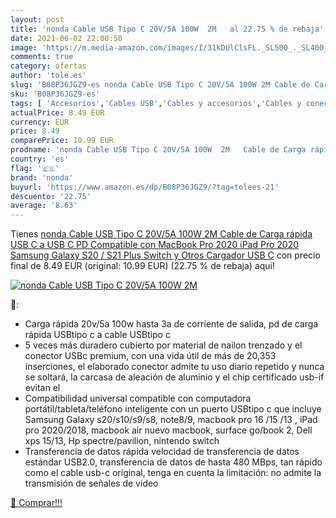 ```yaml
---
layout: post
title: 'nonda Cable USB Tipo C 20V/5A 100W  2M   al 22.75 % de rebaja'
date: 2021-06-02 22:00:50
image: 'https://m.media-amazon.com/images/I/31kDUlClsFL._SL500_._SL400_.jpg'
comments: true
category: ofertas
author: 'tole.es'
slug: 'B08P36JGZ9-es nonda Cable USB Tipo C 20V/5A 100W 2M Cable de Carga...'
sku: 'B08P36JGZ9-es'
tags: [ 'Accesorios','Cables USB','Cables y accesorios','Cables y conectores','Informática','ipad','nonda', ]
actualPrice: 8.49 EUR
currency: EUR
price: 8.49
comparePrice: 10.99 EUR
prodname: 'nonda Cable USB Tipo C 20V/5A 100W  2M   Cable de Carga rápida USB C a USB C PD  Compatible con MacBook Pro 2020 iPad Pro 2020 Samsung Galaxy S20 / S21 Plus  Switch y Otros Cargador USB C'
country: 'es'
flag: '🇪🇸'
brand: 'nonda'
buyurl: 'https://www.amazon.es/dp/B08P36JGZ9/?tag=tolees-21'
descuento: '22.75'
average: '8.63'
---
```


Tienes [nonda Cable USB Tipo C 20V/5A 100W  2M   Cable de Carga rápida USB C a USB C PD  Compatible con MacBook Pro 2020 iPad Pro 2020 Samsung Galaxy S20 / S21 Plus  Switch y Otros Cargador USB C](https://www.amazon.es/dp/B08P36JGZ9/?tag=tolees-21) con precio final de  8.49 EUR (original: 10.99 EUR) (22.75 %  de rebaja) aqui!

[![nonda Cable USB Tipo C 20V/5A 100W  2M  ](https://m.media-amazon.com/images/I/31kDUlClsFL._SL500_._SL400_.jpg)](https://www.amazon.es/dp/B08P36JGZ9/?tag=tolees-21)

🔎:

- Carga rápida 20v/5a 100w hasta 3a de corriente de salida, pd de carga rápida USBtipo c a cable USBtipo c
- 5 veces más duradero cubierto por material de nailon trenzado y el conector USBc premium, con una vida útil de más de 20,353 inserciones, el elaborado conector admite tu uso diario repetido y nunca se soltará, la carcasa de aleación de aluminio y el chip certificado usb-if evitan el
- Compatibilidad universal compatible con computadora portátil/tableta/teléfono inteligente con un puerto USBtipo c que incluye Samsung Galaxy s20/s10/s9/s8, note8/9, macbook pro 16 /15 /13 , iPad pro 2020/2018, macbook air nuevo macbook, surface go/book 2, Dell xps 15/13, Hp spectre/pavilion, nintendo switch
- Transferencia de datos rápida velocidad de transferencia de datos estándar USB2.0, transferencia de datos de hasta 480 MBps, tan rápido como el cable usb-c original, tenga en cuenta la limitación: no admite la transmisión de señales de video

[🛒 Comprar!!!](https://www.amazon.es/dp/B08P36JGZ9/?tag=tolees-21)
